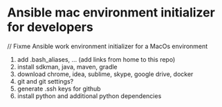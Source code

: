 # Ansible mac environment initializer for developers
// Fixme
Ansible work environment initializer for a MacOs environment

1. add .bash_aliases, ... (add links from home to this repo)
2. install sdkman, java, maven, gradle
3. download chrome, idea, sublime, skype, google drive, docker
4. git and git settings?
5. generate .ssh keys for github
6. install python and additional python dependencies
